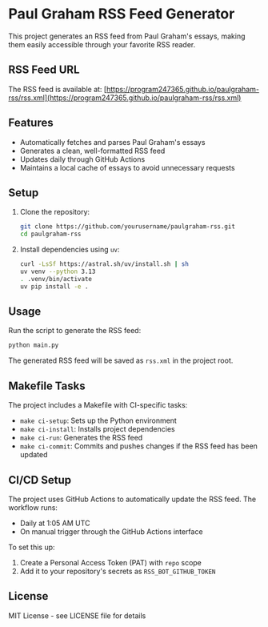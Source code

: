 # Paul Graham RSS Feed Generator

This project generates an RSS feed from Paul Graham's essays, making them easily accessible through your favorite RSS reader.

## RSS Feed URL

The RSS feed is available at: [https://program247365.github.io/paulgraham-rss/rss.xml](https://program247365.github.io/paulgraham-rss/rss.xml)

## Features

- Automatically fetches and parses Paul Graham's essays
- Generates a clean, well-formatted RSS feed
- Updates daily through GitHub Actions
- Maintains a local cache of essays to avoid unnecessary requests

## Setup

1. Clone the repository:
   ```bash
   git clone https://github.com/yourusername/paulgraham-rss.git
   cd paulgraham-rss
   ```

2. Install dependencies using `uv`:
   ```bash
   curl -LsSf https://astral.sh/uv/install.sh | sh
   uv venv --python 3.13
   . .venv/bin/activate
   uv pip install -e .
   ```

## Usage

Run the script to generate the RSS feed:
```bash
python main.py
```

The generated RSS feed will be saved as `rss.xml` in the project root.

## Makefile Tasks

The project includes a Makefile with CI-specific tasks:

- `make ci-setup`: Sets up the Python environment
- `make ci-install`: Installs project dependencies
- `make ci-run`: Generates the RSS feed
- `make ci-commit`: Commits and pushes changes if the RSS feed has been updated

## CI/CD Setup

The project uses GitHub Actions to automatically update the RSS feed. The workflow runs:
- Daily at 1:05 AM UTC
- On manual trigger through the GitHub Actions interface

To set this up:
1. Create a Personal Access Token (PAT) with `repo` scope
2. Add it to your repository's secrets as `RSS_BOT_GITHUB_TOKEN`

## License

MIT License - see LICENSE file for details
